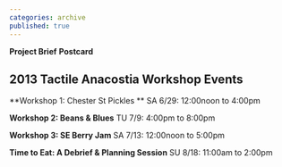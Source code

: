 ```yaml
---
categories: archive
published: true
---
```


**Project Brief**
**Postcard**

## 2013 Tactile Anacostia Workshop Events
**Workshop 1: Chester St Pickles **
SA 6/29: 12:00noon to 4:00pm 

**Workshop 2: Beans & Blues**
TU 7/9: 4:00pm to 8:00pm

**Workshop 3: SE Berry Jam**
SA 7/13: 12:00noon to 5:00pm 

**Time to Eat: A Debrief & Planning Session**
SU 8/18: 11:00am to 2:00pm
